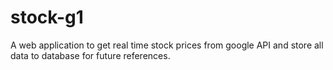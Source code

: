 # stock-g1
A web application to get real time stock prices from google API and store all data to database for future references.
